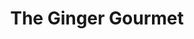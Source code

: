 ---
layout: place
title: "The Ginger Gourmet"
permalink: /massachusetts/north-reading/the-ginger-gourmet.html
stateAbbr: MA
stateName: Massachusetts
cityName: North Reading
seo:
  name: "The Ginger Gourmet"
  type: Restaurant
  links: https://thegingergourmet.com/
description: "The Ginger Gourmet serves delicious sushi in North Reading, Massachusetts. Try fresh Japanese dishes for a great dining experience. Available for takeout, delivery, lunch, and dinner."
place_id: ChIJJZ_aDl8J44kRgGRgHyadIzo
photos:
  - name: >-
      places/ChIJJZ_aDl8J44kRgGRgHyadIzo/photos/AeeoHcKGzBNW-_ijP-Tk5HRma0yenguTZaPRSx4V-um9Y2-T_6BQl-ZhT30749CcyseBCQsUVPObitvkaHJ2nJ9izB8dA-yLDuAUKi4RVLo59vmZICRLGRdasHtSQ4_hZ8t7K0ldMIj_CyN5LzDAOC68PDiP7nhSnr8M-nbmxSfCN2szvMhW8g9BPxwyWkm0uHFnBG9F0AIy8-WwbyC52dMEbg7NRQv8Gc_Mf6AfU9szpgWqjNaNrq4ICSxNqsCu-xx6GqraazWiHG9mLadZiYVRTXnuXDd3OxTv5wxG9k5G2LNTz53mF_76A7aFd1b5ZvHBJNhO0PGD7l_WkC4dDHEO0i5sFwG2BJ88ATDzAmL7s7INaaIr87Ww_8lfT0iuRR46uNo-IISlo7STQeSKRlLVX-x9cF3n7bSQMm1r9xPUukmbSbCd
    widthPx: 4032
    heightPx: 3024
    authorAttributions:
      - displayName: Simon lam
        uri: https://maps.google.com/maps/contrib/111049829303289304801
        photoUri: >-
          https://lh3.googleusercontent.com/a/ACg8ocLvVDEAYNpMDodqUxkBPM5ag7FNJ6s9quPdE0d9Kt4EkY8hdw=s100-p-k-no-mo
    flagContentUri: >-
      https://www.google.com/local/imagery/report/?cb_client=maps_api_places.places_api&image_key=!1e10!2sCIHM0ogKEICAgIDssvDSyQE&hl=en-US
    googleMapsUri: >-
      https://www.google.com/maps/place//data=!3m4!1e2!3m2!1sCIHM0ogKEICAgIDssvDSyQE!2e10!4m2!3m1!1s0x89e3095f0eda9f25:0x3a239d261f606480
  - name: >-
      places/ChIJJZ_aDl8J44kRgGRgHyadIzo/photos/AeeoHcJz879onnysFDWYtx62bscF1UYi0eon3FB7how1ZgRV4RKFucJM2l04d1lEym45hc_Zs2G2yFMIVxuk2iRjWAzCfwwxZjhEEyWssTro4OJrCV7ICw2ZLkz4g_MbU-1R2nJErx9uKjTZb7lz7JLr9J9gq-omwcAck0rTvZ_cOyWr7YlsPTxjZ5WjzuESiyehkAaySYiMB91c7Z6Gy2VFTfE_qFTVTvT97hwQ_6fLRzIwvYoUl4d8RdEs6N76kfYQiEF8c2xoiD8xTKw8W1NGmVqcpeVrwNEq5LodxVOcH7qWcDKoOqWV7GHQjr0PywKBEsKlPSoHoQb2etoK8J_jkjYJam4eHwchoiyW9pQR8QdzrjKATY2PJ6v951ybmfFcCoEq-zaBW_mmvbCXn4CabIqCoXpOKiyXY7zTca9Engcm8upk
    widthPx: 4032
    heightPx: 2399
    authorAttributions:
      - displayName: Jane
        uri: https://maps.google.com/maps/contrib/105690379387070649398
        photoUri: >-
          https://lh3.googleusercontent.com/a/ACg8ocJDY59cVMQu7lD4J61pQWT1sgSl3jmGRsU56BFv87IPYOzafQ=s100-p-k-no-mo
    flagContentUri: >-
      https://www.google.com/local/imagery/report/?cb_client=maps_api_places.places_api&image_key=!1e10!2sCIHM0ogKEICAgIC6_vbz5QE&hl=en-US
    googleMapsUri: >-
      https://www.google.com/maps/place//data=!3m4!1e2!3m2!1sCIHM0ogKEICAgIC6_vbz5QE!2e10!4m2!3m1!1s0x89e3095f0eda9f25:0x3a239d261f606480
  - name: >-
      places/ChIJJZ_aDl8J44kRgGRgHyadIzo/photos/AeeoHcLdhbIKEZydFhR3BjmIOOgO_aa5usAgyT2TiXi6xkeGPmJIfsto0gnGCKAHUekkE_VUJPhsMhA6WK3Ws3SS-jnI7Y14Q8DTm8UFKcbx1iYdi1vv8tb5p99aypHuGZKZuk8FAsLknqXJRiax9bzwh8ecdvVnBhEJDGlLnPG8u-Mpo5M4DNDugIdXvOgzAL1H0ZAR0E-9lnDhloDkEscdQ44yaWHaA8wXnNRWEPTNRIz4EYHpNYfJ5r-pZconInDULK0710bF34MeT_v_JquO2tt54GehDawm320M4Sv4xOqpq1SOhCucenxzOLr4lQWjuCT2KmK567Mbhb7dL5ZXI1T8KITiR7xdhQ1c0K8oucYuU-ZtS9QqAQ-bN98Y2I0x63Q7RfSmVpv5VZjxAy9LkoCLZeUgg78GySr0NcUHwtwv7gMa
    widthPx: 4032
    heightPx: 3024
    authorAttributions:
      - displayName: Simon lam
        uri: https://maps.google.com/maps/contrib/111049829303289304801
        photoUri: >-
          https://lh3.googleusercontent.com/a/ACg8ocLvVDEAYNpMDodqUxkBPM5ag7FNJ6s9quPdE0d9Kt4EkY8hdw=s100-p-k-no-mo
    flagContentUri: >-
      https://www.google.com/local/imagery/report/?cb_client=maps_api_places.places_api&image_key=!1e10!2sCIHM0ogKEICAgIDssoHB7AE&hl=en-US
    googleMapsUri: >-
      https://www.google.com/maps/place//data=!3m4!1e2!3m2!1sCIHM0ogKEICAgIDssoHB7AE!2e10!4m2!3m1!1s0x89e3095f0eda9f25:0x3a239d261f606480
  - name: >-
      places/ChIJJZ_aDl8J44kRgGRgHyadIzo/photos/AeeoHcJqE5j97Aq3OEsGxkhmTUiOMFdTANUR2ZxI4LoAXtLVKBaS6gKveMWjLRrWQpPzt13gAsDFuHeouRzTBwMRZCEUNY32oCgCgVA8S5XCS48tE0vPRIIisBGviOk0uHuuXcT0s5N-17G3MXoqw1lLtMpCNginWdGR6jncCr4tlF7449hr9STp3-HcflS74FwxaCJP8YIMnSMo5QSCA4s0ISRbHoJ4VjWzoKiIn-MKUVonr3LtkA1lja70vrupiM74FNqD7IJv0uwnkL9URqY6uzcw8t0MQ7MP0vQ9IgPRiAEjnMeevThvc9Q6nElk5dVG0eouaRoNc_acSCyCAy_Pgx53HDKIUx1_mQSDkIkNMvqC4dL_IiKSKyULGhZnqfmfGk5kOjzakSHLfOeN62sC4YdYA9bSobH_LEzrA73dcIVQ0Q
    widthPx: 4032
    heightPx: 3024
    authorAttributions:
      - displayName: sr i
        uri: https://maps.google.com/maps/contrib/105583396157996228145
        photoUri: >-
          https://lh3.googleusercontent.com/a/ACg8ocI2Cw3jw1myo8Xm9Y4WC2C3LRD80euQFcDIn5bvL-PM6lpTwnPt=s100-p-k-no-mo
    flagContentUri: >-
      https://www.google.com/local/imagery/report/?cb_client=maps_api_places.places_api&image_key=!1e10!2sCIHM0ogKEICAgICZrJ_gUA&hl=en-US
    googleMapsUri: >-
      https://www.google.com/maps/place//data=!3m4!1e2!3m2!1sCIHM0ogKEICAgICZrJ_gUA!2e10!4m2!3m1!1s0x89e3095f0eda9f25:0x3a239d261f606480
  - name: >-
      places/ChIJJZ_aDl8J44kRgGRgHyadIzo/photos/AeeoHcKjfShc3YRUpHVN2TrzN-CNFpUeolB3VYndE1Os9lH8kCVqTnzjTSQUeaZjp5do1El0dtKxnNv-ZVquDlUwaZyBIwo-_SGFyNpGyN5AeTRlawoAVJPoPXAKUnSsdv67R3_f9fkwbPw4LtXDM3jkiVr30Dw1NmbEAvTxtnOqfmaZoizKL3oU325cIFZfvveTbsl0hXNAXFtvbA2hRtTZy8k-MNtusIeoGexp3egjZ4uiny_cFhmrmrnRx6zzXIqM0KBB2UrmL9O-CNtIqR-H7Ke1qUy2skVmR2NvAFiaF-XnqsHcSFp98jZEy5oT1wbq_Mea_jH_Amm6sJSrx4lSH1RQVxw0NIXR_yle2OdJszwkq9QbO9N37oj939pvvl9wY6Fz97AnoETkezTwcC6nZpyKsPTknPhakeg6PtbDmcOD0kM
    widthPx: 3024
    heightPx: 4032
    authorAttributions:
      - displayName: Wing
        uri: https://maps.google.com/maps/contrib/104167000603993339071
        photoUri: >-
          https://lh3.googleusercontent.com/a-/ALV-UjVySqN1Ob8sHyB0PqO14K4P4bc7UxzoVhFC2MPxPQIlneBamzFQ=s100-p-k-no-mo
    flagContentUri: >-
      https://www.google.com/local/imagery/report/?cb_client=maps_api_places.places_api&image_key=!1e10!2sCIHM0ogKEICAgMDIj4CbqgE&hl=en-US
    googleMapsUri: >-
      https://www.google.com/maps/place//data=!3m4!1e2!3m2!1sCIHM0ogKEICAgMDIj4CbqgE!2e10!4m2!3m1!1s0x89e3095f0eda9f25:0x3a239d261f606480
  - name: >-
      places/ChIJJZ_aDl8J44kRgGRgHyadIzo/photos/AeeoHcIerk4AjzfhcJyJRqVsy-kzIJTKy8qmou8YLbnrW5rMW4e8Jx36A16OZgYe8wRxGIx58q0J9izbCYuPu0QVfmgqKS_LCsyd-mH1YjtTvS-zmTHiTjRftuGBwA-JlDJn8vfuejUqm0XqIYkHdSh8oYVeEltc1A3DTFyzjKIukNo_yiYYeIWY45x5_mEmB-30o3oAV51eIraRbjH_bR_ETHOMMqWGtN_qski0De6mruvyJ8a7jNx-rsUjz8OCZ-GUofqWNF5j4Ks27SIz0gl_RlcJHGxNG2Pw4AXoUktmydrTxsR1nTu6w-4FufBoLRdC1b3T0LfK0iGVLyV2_hx5ei9eJXtSKRzbgDEPUsr_5JwjC0IPfD5v7SNPudp4wi6L4hCVvIUqXQywc-FFEEHcflobwtyul8tsfFLUAnfuac6Lwvk
    widthPx: 3024
    heightPx: 4032
    authorAttributions:
      - displayName: James Phillips
        uri: https://maps.google.com/maps/contrib/112967577723705047912
        photoUri: >-
          https://lh3.googleusercontent.com/a/ACg8ocKYd0LqJ7yZia4Ci__Eguv-ayrGLBp0V4UVMoliSZRYMIUmsg=s100-p-k-no-mo
    flagContentUri: >-
      https://www.google.com/local/imagery/report/?cb_client=maps_api_places.places_api&image_key=!1e10!2sCIHM0ogKEICAgICE7YC1owE&hl=en-US
    googleMapsUri: >-
      https://www.google.com/maps/place//data=!3m4!1e2!3m2!1sCIHM0ogKEICAgICE7YC1owE!2e10!4m2!3m1!1s0x89e3095f0eda9f25:0x3a239d261f606480
  - name: >-
      places/ChIJJZ_aDl8J44kRgGRgHyadIzo/photos/AeeoHcJol3ltYIOvTllPNBYqwUO56It8lBSUENfnqa98WUmUfm57RCOomTto33DSMjqoMREnF41ETjbmDLmGhFUEthQe4n39JWZMir-a8XVqOS85EdloLrmUUsd5BTUOe2GuKPlQGUtawq6r9Pmj5GRC_u57GH4HCEFEqb3tWN02R6FVdwt50VqBqTdAbrJdDVe5996zCTm-JFqP37M-BpU7lHGtU4KvQYf_lxc8JATyb1VABCYt9pkTTmYd10B0I6zFE_62UpcUUusgSY6STGRN2gnfc_nKXJtcEoaNg30BhU-3qcaIgWMZcZFr8dPL5jkoDbemRTdCItPmVeEfYCPypulSFT4Dc_4rK4FmQxVzHAx-Z8_5W1072hwsj3rBLr9DgTERA7LDqd5ck4emDA5zq3_1boP56TlC-KsYp5MN5SOjyg
    widthPx: 2084
    heightPx: 4624
    authorAttributions:
      - displayName: Lindsey Nakhoul
        uri: https://maps.google.com/maps/contrib/114908833520125219256
        photoUri: >-
          https://lh3.googleusercontent.com/a-/ALV-UjV-GJCmIhijkCPFJk2dd8ikG5ilHVzhuu-Eg7XNtbF652LmKXp6Lw=s100-p-k-no-mo
    flagContentUri: >-
      https://www.google.com/local/imagery/report/?cb_client=maps_api_places.places_api&image_key=!1e10!2sCIHM0ogKEICAgIDO5oOmXw&hl=en-US
    googleMapsUri: >-
      https://www.google.com/maps/place//data=!3m4!1e2!3m2!1sCIHM0ogKEICAgIDO5oOmXw!2e10!4m2!3m1!1s0x89e3095f0eda9f25:0x3a239d261f606480
  - name: >-
      places/ChIJJZ_aDl8J44kRgGRgHyadIzo/photos/AeeoHcLBMsulFp4zt0XpNVREXNLWk3BEmo02P1KjWeYWLbZYTRmV2e48FXVygzNkmp8ac8lRxElhx6bwX34WOjcFLRtwMJqLk0l76IBThHydZWOnM60roN-z09QpD--K-eD6LaEm196Rw78J6rhGfr2B0Sswp0kqfc9OyYlxOEIhcolfqZcHO_IYbWRsVw1sWHhLKxgc6GeNvHLUt_bOLACEtd4ZjJZqx8dW8DegLRAolVH-w4lcbs_XY28MjBkRmk1nB6KOhLUXBkSe3y9hLwOhBvpzaXVV75g2qlToO7qxfzXhJgQcevIg0OU_X7PwWTAsfMjrI_-kD8abwJ5ns6XENvzgJNV9zCzzDFwAF-473ci5bkQg5rs_Ww4VI16Ry6YJx6uNezLc8uHWA6A0bqEsIFPj3eSnTF2kBHbZ8za-7rNCzQ
    widthPx: 4800
    heightPx: 2700
    authorAttributions:
      - displayName: Christopher Gates
        uri: https://maps.google.com/maps/contrib/107220065922949075092
        photoUri: >-
          https://lh3.googleusercontent.com/a-/ALV-UjUVSQXEegbSrfqymaK7a-ElKnSFx3QEZ72GPczdwTogEghta4s6=s100-p-k-no-mo
    flagContentUri: >-
      https://www.google.com/local/imagery/report/?cb_client=maps_api_places.places_api&image_key=!1e10!2sCIHM0ogKEICAgIDEzszxRw&hl=en-US
    googleMapsUri: >-
      https://www.google.com/maps/place//data=!3m4!1e2!3m2!1sCIHM0ogKEICAgIDEzszxRw!2e10!4m2!3m1!1s0x89e3095f0eda9f25:0x3a239d261f606480
  - name: >-
      places/ChIJJZ_aDl8J44kRgGRgHyadIzo/photos/AeeoHcLcCPckqTE8lzFqEnJnHffps0kL4IoTaaLGbOd7C4K-TnRnD_9fTeP3-J8Hiq0m1lJmsWn_KLEnAfY_RQGJUY8sKK8Zy8cYpPg8-NGh82WY5HAGHWA2QQH1aENBUmV8y_xgSWV03VhuM41Z5fXGdkrblIiYUDD8Aj4PFU92h8UWRkiGxUtRFLL79L_vPjKuUvpXgh6qQd1f69aFGilWhikvpEYom-9-m7IUeV4k2LTM8zoZR4fV5i3t6_-8hP1iCpGLUMOQl1xRZsq1nRXeAF0l40igbpu8YlobNB2NiDvOvUhPplLgZmkwCt1-M7h0DZ4qD0YrRQ0aStBzzZVDeINH_VE_NJzda-Bu_tIiEy2dSzGBUR8ds18NAWnOqliO5MR-xZx-XY08cyttkeAyhCNPw-xJSx8H4stG3cqBO3IGHA
    widthPx: 4048
    heightPx: 3036
    authorAttributions:
      - displayName: Michelle Callahan
        uri: https://maps.google.com/maps/contrib/108127163172576824888
        photoUri: >-
          https://lh3.googleusercontent.com/a-/ALV-UjUFG2sdx7GyXkelzxSduD107Mv7RrbYh7zxw0u1inAgtbtB3hNu=s100-p-k-no-mo
    flagContentUri: >-
      https://www.google.com/local/imagery/report/?cb_client=maps_api_places.places_api&image_key=!1e10!2sCIHM0ogKEICAgID4r96TBw&hl=en-US
    googleMapsUri: >-
      https://www.google.com/maps/place//data=!3m4!1e2!3m2!1sCIHM0ogKEICAgID4r96TBw!2e10!4m2!3m1!1s0x89e3095f0eda9f25:0x3a239d261f606480
  - name: >-
      places/ChIJJZ_aDl8J44kRgGRgHyadIzo/photos/AeeoHcJVH0gUIGaHSpX7YRezcmRjtx_Fc_qKoq-vrvNPLduaXrwT_x9yPHT2ThIK8_w72YJ0_zihh86LfX3i6aQ_hnuNNrbbfbqI-u3iRoWIv7W2r2xIrjkJk53HjKKecH-ZS7NrU64IvYpz_POaqZNw0wsGtPc4Xyainr5aDjrKZc1h-69duuE4g9Off2isXkJcFrJqnmpdNcY4OjzLGkL5U2d9X6lMbZ2nrHLqilANuiNO7foprv6duJYY7QSi_2bQctng0fxxRp7OLKlGRhdc2DJNxm_ZM_23BUDICmdAKaOmKu_n7IAilI3L5d4Cof6QOwLYvsOemS9x-vT38cfhZEW0Vk8sMS_Ini7I0NAvu1ScGgYnr14aDyPKgVoMXQauWwRB40kozi92NfDVbQbbmP1wFmgMt124Ya_bnF5to61pATYG
    widthPx: 4656
    heightPx: 3492
    authorAttributions:
      - displayName: Rebecca Flores-Mantilla
        uri: https://maps.google.com/maps/contrib/114248146429240069467
        photoUri: >-
          https://lh3.googleusercontent.com/a/ACg8ocIV9LFLkdUAvCay4zT2wipe4LJy581FwAELBzOdqn5xPjtmjg=s100-p-k-no-mo
    flagContentUri: >-
      https://www.google.com/local/imagery/report/?cb_client=maps_api_places.places_api&image_key=!1e10!2sCIHM0ogKEICAgIC0wL_nmQE&hl=en-US
    googleMapsUri: >-
      https://www.google.com/maps/place//data=!3m4!1e2!3m2!1sCIHM0ogKEICAgIC0wL_nmQE!2e10!4m2!3m1!1s0x89e3095f0eda9f25:0x3a239d261f606480
address: 265 Main St, North Reading, MA 01864, USA
street: 265 Main St
city: North Reading
state: MA
zip: '01864'
country: USA
neighborhood: null
latitude: '42.591407'
longitude: '-71.116060'
accessibility_options:
  wheelchairAccessibleParking: true
  wheelchairAccessibleEntrance: true
  wheelchairAccessibleRestroom: true
  wheelchairAccessibleSeating: true
business_status: OPERATIONAL
name: The Ginger Gourmet
google_maps_links:
  directionsUri: >-
    https://www.google.com/maps/dir//''/data=!4m7!4m6!1m1!4e2!1m2!1m1!1s0x89e3095f0eda9f25:0x3a239d261f606480!3e0
  placeUri: https://maps.google.com/?cid=4189364865445422208
  writeAReviewUri: >-
    https://www.google.com/maps/place//data=!4m3!3m2!1s0x89e3095f0eda9f25:0x3a239d261f606480!12e1
  reviewsUri: >-
    https://www.google.com/maps/place//data=!4m4!3m3!1s0x89e3095f0eda9f25:0x3a239d261f606480!9m1!1b1
  photosUri: >-
    https://www.google.com/maps/place//data=!4m3!3m2!1s0x89e3095f0eda9f25:0x3a239d261f606480!10e5
primary_type: Chinese Restaurant
opening_hours:
  regular: null
  current: null
secondary_opening_hours:
  regular:
    weekdayDescriptions: null
    type: null
  current:
    weekdayDescriptions: null
    type: null
phone: (978) 664-3333
price_level: null
price_range: $10 &ndash; $20
rating: '4.3'
rating_count: 0
website: https://thegingergourmet.com/
reviews:
  - name: >-
      places/ChIJJZ_aDl8J44kRgGRgHyadIzo/reviews/ChdDSUhNMG9nS0VJQ0FnSUM5ZzdESHJ3RRAB
    relativePublishTimeDescription: a year ago
    rating: 4
    text:
      text: >-
        Very nice atmosphere.  Service okay but need to ask twice as a reminder.
        They walk away from the keno machine too often and you miss your game.
        All the food I ordered was delicious except fried calamari. Looked
        terrible and smelled fishy. Don't let that sway you from enjoying this
        resturant. Very nice place and friendly staff.
      languageCode: en
    originalText:
      text: >-
        Very nice atmosphere.  Service okay but need to ask twice as a reminder.
        They walk away from the keno machine too often and you miss your game.
        All the food I ordered was delicious except fried calamari. Looked
        terrible and smelled fishy. Don't let that sway you from enjoying this
        resturant. Very nice place and friendly staff.
      languageCode: en
    authorAttribution:
      displayName: ProductTester
      uri: https://www.google.com/maps/contrib/115909689473749178752/reviews
      photoUri: >-
        https://lh3.googleusercontent.com/a-/ALV-UjWJG3YeOLOG9NovSYSlbsPXF7UvSw3KBdN-dC1VbuYiWVYrdeM=s128-c0x00000000-cc-rp-mo-ba4
    publishTime: '2024-03-09T00:02:53.587435Z'
    flagContentUri: >-
      https://www.google.com/local/review/rap/report?postId=ChdDSUhNMG9nS0VJQ0FnSUM5ZzdESHJ3RRAB&d=17924085&t=1
    googleMapsUri: >-
      https://www.google.com/maps/reviews/data=!4m6!14m5!1m4!2m3!1sChdDSUhNMG9nS0VJQ0FnSUM5ZzdESHJ3RRAB!2m1!1s0x89e3095f0eda9f25:0x3a239d261f606480
  - name: >-
      places/ChIJJZ_aDl8J44kRgGRgHyadIzo/reviews/ChdDSUhNMG9nS0VJQ0FnSUQyb0tmN3hBRRAB
    relativePublishTimeDescription: 2 years ago
    rating: 5
    text:
      text: >-
        First visit, the food was decent for American Chinese. The service was
        great. Nice atmosphere and clean. When it comes to American Chinese it’s
        hard to impress me, the food is either subpar or decent ha ha. Would
        definitely visit again as my boyfriend likes this place and the sushi
        was decent too. If you are in town or passing through I recommend
        stopping in as I am confident you won’t be disappointed and likely
        impressed.
      languageCode: en
    originalText:
      text: >-
        First visit, the food was decent for American Chinese. The service was
        great. Nice atmosphere and clean. When it comes to American Chinese it’s
        hard to impress me, the food is either subpar or decent ha ha. Would
        definitely visit again as my boyfriend likes this place and the sushi
        was decent too. If you are in town or passing through I recommend
        stopping in as I am confident you won’t be disappointed and likely
        impressed.
      languageCode: en
    authorAttribution:
      displayName: Demetri Karoutsos
      uri: https://www.google.com/maps/contrib/111220908787801042258/reviews
      photoUri: >-
        https://lh3.googleusercontent.com/a/ACg8ocItxusnI65iGFdOTDR41Z9maOsBTfDOi-VTQHNXj6T9_UkSQA=s128-c0x00000000-cc-rp-mo-ba5
    publishTime: '2022-05-03T13:47:07.754817Z'
    flagContentUri: >-
      https://www.google.com/local/review/rap/report?postId=ChdDSUhNMG9nS0VJQ0FnSUQyb0tmN3hBRRAB&d=17924085&t=1
    googleMapsUri: >-
      https://www.google.com/maps/reviews/data=!4m6!14m5!1m4!2m3!1sChdDSUhNMG9nS0VJQ0FnSUQyb0tmN3hBRRAB!2m1!1s0x89e3095f0eda9f25:0x3a239d261f606480
  - name: >-
      places/ChIJJZ_aDl8J44kRgGRgHyadIzo/reviews/ChdDSUhNMG9nS0VJQ0FnSUM1N3Y2R25RRRAB
    relativePublishTimeDescription: a year ago
    rating: 5
    text:
      text: >-
        Our new go-to Chinese and sushi place! We've gotten both lunch and
        dinner so far and are very impressed. Food is fresh, good quality,
        generous portions. The shrimp tempura is very lite and crunchy coating
        with sweet shrimp, the egg rolls are fresh made -not the frozen kind,
        the best crab ragoons ever and thick flavorful chicken teriyaki. Sushi
        is very well made, well above average for the area, we loved the Red Sox
        roll. The rice is New York style Chinese, so up to individual
        preference, but honestly we barely got to the rice with all the yummy
        food options. Each time I go in intending to take pictures of the food,
        but immediately forget at the sight of it 😋 Will be going back
        regularly!
      languageCode: en
    originalText:
      text: >-
        Our new go-to Chinese and sushi place! We've gotten both lunch and
        dinner so far and are very impressed. Food is fresh, good quality,
        generous portions. The shrimp tempura is very lite and crunchy coating
        with sweet shrimp, the egg rolls are fresh made -not the frozen kind,
        the best crab ragoons ever and thick flavorful chicken teriyaki. Sushi
        is very well made, well above average for the area, we loved the Red Sox
        roll. The rice is New York style Chinese, so up to individual
        preference, but honestly we barely got to the rice with all the yummy
        food options. Each time I go in intending to take pictures of the food,
        but immediately forget at the sight of it 😋 Will be going back
        regularly!
      languageCode: en
    authorAttribution:
      displayName: y o
      uri: https://www.google.com/maps/contrib/106081720662723606809/reviews
      photoUri: >-
        https://lh3.googleusercontent.com/a/ACg8ocKHV-k35CywQpfhjfOJvrwQq9adRHBu4KOONizqEHdv4NqVUA=s128-c0x00000000-cc-rp-mo
    publishTime: '2023-10-14T17:16:34.775305Z'
    flagContentUri: >-
      https://www.google.com/local/review/rap/report?postId=ChdDSUhNMG9nS0VJQ0FnSUM1N3Y2R25RRRAB&d=17924085&t=1
    googleMapsUri: >-
      https://www.google.com/maps/reviews/data=!4m6!14m5!1m4!2m3!1sChdDSUhNMG9nS0VJQ0FnSUM1N3Y2R25RRRAB!2m1!1s0x89e3095f0eda9f25:0x3a239d261f606480
  - name: >-
      places/ChIJJZ_aDl8J44kRgGRgHyadIzo/reviews/ChZDSUhNMG9nS0VJQ0FnSURQaWFPbE5REAE
    relativePublishTimeDescription: 4 months ago
    rating: 5
    text:
      text: >-
        They are such wonderful people with amazing food! My sister loves
        ordering from here so we go every once in a while and they never
        disappoint. Special thanks to the guy working the front counter/phone
        yesterday :).
      languageCode: en
    originalText:
      text: >-
        They are such wonderful people with amazing food! My sister loves
        ordering from here so we go every once in a while and they never
        disappoint. Special thanks to the guy working the front counter/phone
        yesterday :).
      languageCode: en
    authorAttribution:
      displayName: Evelyn
      uri: https://www.google.com/maps/contrib/108705301381572613139/reviews
      photoUri: >-
        https://lh3.googleusercontent.com/a/ACg8ocLg6v4Dq7q3pmdFgofyFwno1n2qvx_WS171UJpIkrmQepQDQg=s128-c0x00000000-cc-rp-mo-ba3
    publishTime: '2024-12-03T13:37:04.013860Z'
    flagContentUri: >-
      https://www.google.com/local/review/rap/report?postId=ChZDSUhNMG9nS0VJQ0FnSURQaWFPbE5REAE&d=17924085&t=1
    googleMapsUri: >-
      https://www.google.com/maps/reviews/data=!4m6!14m5!1m4!2m3!1sChZDSUhNMG9nS0VJQ0FnSURQaWFPbE5REAE!2m1!1s0x89e3095f0eda9f25:0x3a239d261f606480
  - name: >-
      places/ChIJJZ_aDl8J44kRgGRgHyadIzo/reviews/ChdDSUhNMG9nS0VJQ0FnSURYeHRIWmd3RRAB
    relativePublishTimeDescription: 5 months ago
    rating: 5
    text:
      text: >-
        We stopped in here after visiting cowabungas and we were very hungry.

        We ordered the pupu platter for two & a large fried rice and a 2 sushi
        combo with a soup and salad..

        All of this was less than $50!

        The atmosphere was beautiful, very elegant and modern and clean. The
        service was also good, attentive and giving us our space.

        Food was tasty, large portions,and well presented.

        I’m so happy I found a place I could feed the whole family on a budget
        without compromising quality!!
      languageCode: en
    originalText:
      text: >-
        We stopped in here after visiting cowabungas and we were very hungry.

        We ordered the pupu platter for two & a large fried rice and a 2 sushi
        combo with a soup and salad..

        All of this was less than $50!

        The atmosphere was beautiful, very elegant and modern and clean. The
        service was also good, attentive and giving us our space.

        Food was tasty, large portions,and well presented.

        I’m so happy I found a place I could feed the whole family on a budget
        without compromising quality!!
      languageCode: en
    authorAttribution:
      displayName: Norma Perez
      uri: https://www.google.com/maps/contrib/113871001537702252058/reviews
      photoUri: >-
        https://lh3.googleusercontent.com/a-/ALV-UjWDkIrfZxB8cc7lkGEMF8rduFCizBIb1RS8T-aiBOZZ-FHILrtW=s128-c0x00000000-cc-rp-mo-ba4
    publishTime: '2024-10-26T17:26:12.081653Z'
    flagContentUri: >-
      https://www.google.com/local/review/rap/report?postId=ChdDSUhNMG9nS0VJQ0FnSURYeHRIWmd3RRAB&d=17924085&t=1
    googleMapsUri: >-
      https://www.google.com/maps/reviews/data=!4m6!14m5!1m4!2m3!1sChdDSUhNMG9nS0VJQ0FnSURYeHRIWmd3RRAB!2m1!1s0x89e3095f0eda9f25:0x3a239d261f606480
parking_options:
  freeParkingLot: true
  freeStreetParking: true
  valetParking: false
payment_options:
  acceptsCreditCards: true
  acceptsDebitCards: true
  acceptsCashOnly: false
  acceptsNfc: true
allow_dogs: null
curbside_pickup: null
delivery: true
dine_in: true
good_for_children: true
good_for_groups: true
good_for_sports: null
live_music: false
menu_for_children: true
outdoor_seating: false
reservable: true
restroom: true
serves_beer: true
serves_breakfast: false
serves_brunch: null
serves_cocktails: true
serves_coffee: true
serves_dinner: true
serves_dessert: true
serves_lunch: true
serves_vegetarian_food: true
serves_wine: true
takeout: true
update_category: essentials
summary: null

---